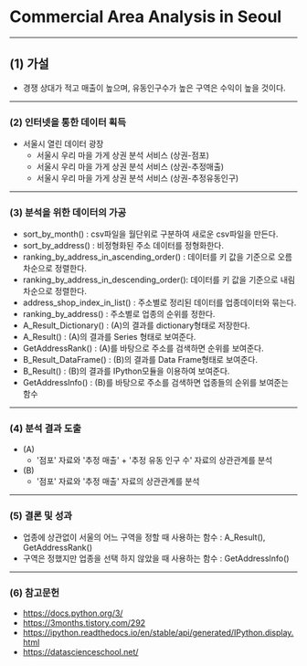 # Commercial Area Analysis in Seoul
***
## (1) 가설
  - 경쟁 상대가 적고 매출이 높으며, 유동인구수가 높은 구역은 수익이 높을 것이다.
***  
### (2) 인터넷을 통한 데이터 획득
  - 서울시 열린 데이터 광장
    - 서울시 우리 마을 가게 상권 분석 서비스 (상권-점포)
    - 서울시 우리 마을 가게 상권 분석 서비스 (상권-추정매출)
    - 서울시 우리 마을 가게 상권 분석 서비스 (상권-추정유동인구)
***
### (3) 분석을 위한 데이터의 가공
  - sort_by_month() : csv파일을 월단위로 구분하여 새로운 csv파일을 만든다.
  - sort_by_address() : 비정형화된 주소 데이터를 정형화한다.
  - ranking_by_address_in_ascending_order() : 데이터를 키 값을 기준으로 오름차순으로 정렬한다.
  - ranking_by_address_in_descending_order(): 데이터를 키 값을 기준으로 내림차순으로 정렬한다.
  - address_shop_index_in_list() : 주소별로 정리된 데이터를 업종데이터와 묶는다.
  - ranking_by_address() : 주소별로 업종의 순위를 정한다.
  - A_Result_Dictionary() : (A)의 결과를 dictionary형태로 저장한다.
  - A_Result() : (A)의 결과를 Series 형태로 보여준다.
  - GetAddressRank() : (A)를 바탕으로 주소를 검색하면 순위를 보여준다.
  - B_Result_DataFrame() : (B)의 결과를 Data Frame형태로 보여준다.
  - B_Result() : (B)의 결과를 IPython모듈을 이용하여 보여준다.
  - GetAddressInfo() : (B)를 바탕으로 주소를 검색하면 업종들의 순위를 보여준는 함수
***
### (4) 분석 결과 도출
  - (A)
    - '점포' 자료와 '추정 매출' + '추정 유동 인구 수' 자료의 상관관계를 분석
  - (B)
    - '점포' 자료와 '추정 매출' 자료의 상관관계를 분석
***
### (5) 결론 및 성과
  - 업종에 상관없이 서울의 어느 구역을 정할 때 사용하는 함수 : A_Result(), GetAddressRank()
  - 구역은 정했지만 업종을 선택 하지 않았을 때 사용하는 함수 : GetAddressInfo()
***
### (6) 참고문헌
  - https://docs.python.org/3/
  - https://3months.tistory.com/292
  - https://ipython.readthedocs.io/en/stable/api/generated/IPython.display.html
  - https://datascienceschool.net/
